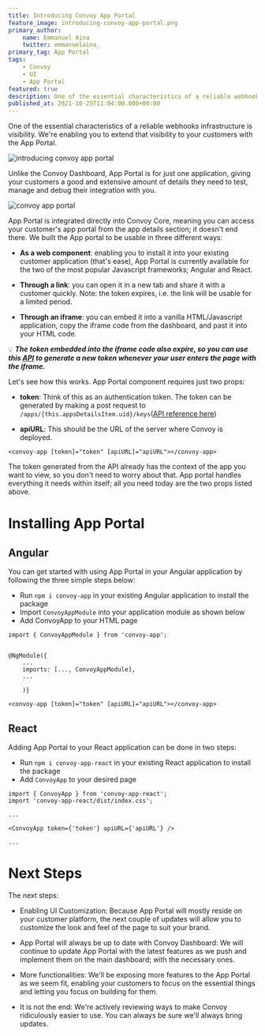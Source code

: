 ```yaml
---
title: Introducing Convoy App Portal
feature_image: introducing-convoy-app-portal.png
primary_author:
    name: Emmanuel Aina
    twitter: emmanuelaina_
primary_tag: App Portal
tags:
    - Convoy
    - UI
    - App Portal
featured: true
description: One of the essential characteristics of a reliable webhooks infrastructure is visibility. We're enabling you to extend that visibility to your customers. Unlike the Convoy Dashboard, App Portal is for just one application; giving your customers a good and extensive..
published_at: 2021-10-25T11:04:00.000+00:00
---
```


One of the essential characteristics of a reliable webhooks infrastructure is visibility. We're enabling you to extend that visibility to your customers with the App Portal.

![introducing convoy app portal](../../blog-assets/introducing_convoy_app_portal.png)

Unlike the Convoy Dashboard, App Portal is for just one application, giving your customers a good and extensive amount of details they need to test, manage and debug their integration with you.

![convoy app portal](../../blog-assets/convoy_app_portal.gif)

App Portal is integrated directly into Convoy Core, meaning you can access your customer's app portal from the app details section; it doesn't end there. We built the App portal to be usable in three different ways:

-   **As a web component**: enabling you to install it into your existing customer application (that's ease), App Portal is currently available for the two of the most popular Javascript frameworks; Angular and React.

-   **Through a link**: you can open it in a new tab and share it with a customer quickly. Note: the token expires, i.e. the link will be usable for a limited period.

-   **Through an iframe**: you can embed it into a vanilla HTML/Javascript application, copy the iframe code from the dashboard, and past it into your HTML code.

💡 **_The token embedded into the iframe code also expire, so you can use this [API](https://convoy.readme.io/reference/post_security-applications-appid-keys) to generate a new token whenever your user enters the page with the iframe._**

Let's see how this works. App Portal component requires just two props:

-   **token**: Think of this as an authentication token. The token can be generated by making a post request to `/apps/{this.appsDetailsItem.uid}/keys`([API reference here](https://convoy.readme.io/reference/post_security-applications-appid-keys))

-   **apiURL**: This should be the URL of the server where Convoy is deployed.

```html[Sample Integration for Angular]
<convoy-app [token]="token" [apiURL]="apiURL"></convoy-app>
```

The token generated from the API already has the context of the app you want to view, so you don't need to worry about that. App portal handles everything it needs within itself; all you need today are the two props listed above.

# Installing App Portal

## Angular

You can get started with using App Portal in your Angular application by following the three simple steps below:

-   Run `npm i convoy-app` in your existing Angular application to install the package
-   Import `ConvoyAppModule` into your application module as shown below
-   Add ConvoyApp to your HTML page

```javascript[Adding Convoy App Portal Module to your Page/Application Module]
import { ConvoyAppModule } from 'convoy-app';


@NgModule({
    ...
    imports: [..., ConvoyAppModule],
    ...

    )}
```

```html[Adding Convoy App Portal Component to your HTML page]
<convoy-app [token]="token" [apiURL]="apiURL"></convoy-app>
```

## React

Adding App Portal to your React application can be done in two steps:

-   Run `npm i convoy-app-react` in your existing React application to install the package
-   Add `ConvoyApp` to your desired page

```javascript[Adding Convoy App Portal Component to your Page Component]
import { ConvoyApp } from 'convoy-app-react';
import 'convoy-app-react/dist/index.css';

...

<ConvoyApp token={'token'} apiURL={'apiURL'} />

...
```

# Next Steps

The next steps:

-   Enabling UI Customization: Because App Portal will mostly reside on your customer platform, the next couple of updates will allow you to customize the look and feel of the page to suit your brand.

-   App Portal will always be up to date with Convoy Dashboard: We will continue to update App Portal with the latest features as we push and implement them on the main dashboard; with the necessary ones.

-   More functionalities: We'll be exposing more features to the App Portal as we seem fit, enabling your customers to focus on the essential things and letting you focus on building for them.

-   It is not the end: We're actively reviewing ways to make Convoy ridiculously easier to use. You can always be sure we'll always bring updates.
